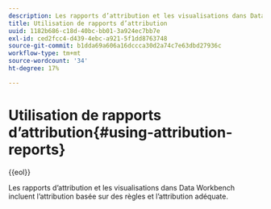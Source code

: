 ```yaml
---
description: Les rapports d’attribution et les visualisations dans Data Workbench incluent l’attribution basée sur des règles et l’attribution adéquate.
title: Utilisation de rapports d’attribution
uuid: 1182b686-c18d-40bc-bb01-3a924ec7bb7e
exl-id: ced2fcc4-d439-4ebc-a921-5f1dd8763748
source-git-commit: b1dda69a606a16dccca30d2a74c7e63dbd27936c
workflow-type: tm+mt
source-wordcount: '34'
ht-degree: 17%

---
```


# Utilisation de rapports d’attribution{#using-attribution-reports}

{{eol}}

Les rapports d’attribution et les visualisations dans Data Workbench incluent l’attribution basée sur des règles et l’attribution adéquate.
